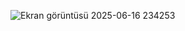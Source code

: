 ![Ekran görüntüsü 2025-06-16 234253](https://github.com/user-attachments/assets/1754ffa1-8a66-46e1-b42c-c9f8af7f7496)

